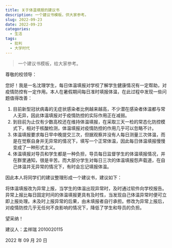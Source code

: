 ```yaml
---
title: 关于体温填报的建议书
description: 一个建议书模板，供大家参考。
slug: 2022-09-23
date: 2022-09-23
categories:
  - 生活
tags:
  - 批判
  - 大学时代
---
```


> 一个建议书模板，给大家参考。

尊敬的校领导：

您好！我是一名沈理学生，每日体温填报对学校了解学生健康情况有一定帮助，对疫情防控有一定作用。本人在暑假期间每日准时填报体温，在此过程中发现一些问题值得改善：

1. 目前新型冠状病毒的无症状感染者比例越来越高，不少潜在感染者体温都与常人无异，因此体温填报对于疫情防控的实际作用正在减弱。
2. 到目前为止仅有少数高校还在维持体温填报，在采取三天一检的常态化防控模式下，相对于核酸检测，体温填报对疫情防控的作用几乎可以忽略不计。
3. 体温填报要求每日早中晚提交三次，但据观察并没有人每日测量三次体温，而是在觉察自身并无异常的情况下，填写一个正常体温，因此每日体温填报慢慢变成了一种形式主义。
4. 体温填报对导员和学生都是一种负担，导员每日监督学生的体温填报情况，并在群里通知，很是辛苦。而大部分学生对每日三次的体温填报怨声载道，在自己体温并无异常的情况下，有时会忘记填报体温。

因此本人将同学们的建议整理形成一个建议书，建议如下：

将体温填报改为异常上报，当学生的体温出现异常时，及时通过软件向学校报告。异常上报比每日固定时间的体温填报更具有及时性，当发现自己体温异常时便可立即上报处理。未及时上报异常的后果，由未填报者自行承担。修改为异常上报后，对疫情防控几乎无任何不良影响的情况下，降低了学生和导员的负担。

望采纳！

建议人：孟祥瑞 2010020115

2022 年 09 月 20 日
